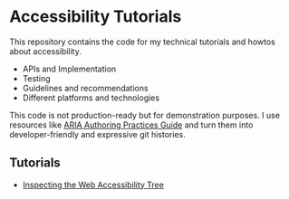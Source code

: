 # Accessibility Tutorials

This repository contains the code for my technical tutorials and howtos about accessibility.

- APIs and Implementation
- Testing
- Guidelines and recommendations
- Different platforms and technologies

This code is not production-ready but for demonstration purposes.
I use resources like [ARIA Authoring Practices Guide][apg] and turn them into developer-friendly and expressive git histories.

## Tutorials

- [Inspecting the Web Accessibility Tree](https://github.com/infolektuell/a11y-tutorials/tree/web_a11y_tree)

[apg]: https://www.w3.org/WAI/ARIA/apg/
